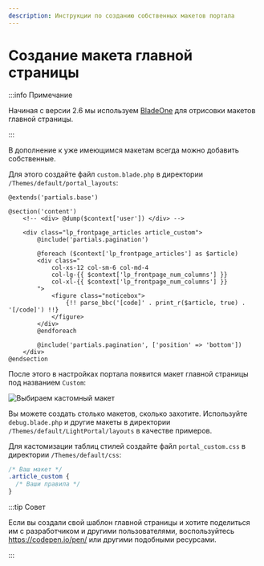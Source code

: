```yaml
---
description: Инструкции по созданию собственных макетов портала
---
```


# Создание макета главной страницы

:::info Примечание

Начиная с версии 2.6 мы используем [BladeOne](https://github.com/EFTEC/BladeOne) для отрисовки макетов главной страницы.

:::

В дополнение к уже имеющимся макетам всегда можно добавить собственные.

Для этого создайте файл `custom.blade.php` в директории `/Themes/default/portal_layouts`:

```php:line-numbers {6,16}
@extends('partials.base')

@section('content')
	<!-- <div> @dump($context['user']) </div> -->

	<div class="lp_frontpage_articles article_custom">
		@include('partials.pagination')

		@foreach ($context['lp_frontpage_articles'] as $article)
		<div class="
			col-xs-12 col-sm-6 col-md-4
			col-lg-{{ $context['lp_frontpage_num_columns'] }}
			col-xl-{{ $context['lp_frontpage_num_columns'] }}
		">
			<figure class="noticebox">
				{!! parse_bbc('[code]' . print_r($article, true) . '[/code]') !!}
			</figure>
		</div>
		@endforeach

		@include('partials.pagination', ['position' => 'bottom'])
	</div>
@endsection
```

После этого в настройках портала появится макет главной страницы под названием `Custom`:

![Выбираем кастомный макет](set_custom_template.png)

Вы можете создать столько макетов, сколько захотите. Используйте `debug.blade.php` и другие макеты в директории `/Themes/default/LightPortal/layouts` в качестве примеров.

Для кастомизации таблиц стилей создайте файл `portal_custom.css` в директории `/Themes/default/css`:

```css {3}
/* Ваш макет */
.article_custom {
  /* Ваши правила */
}
```

:::tip Совет

Если вы создали свой шаблон главной страницы и хотите поделиться им с разработчиком и другими пользователями, воспользуйтесь https://codepen.io/pen/ или другими подобными ресурсами.

:::
